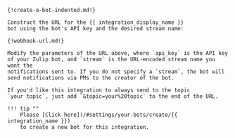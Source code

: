     {!create-a-bot-indented.md!}

    Construct the URL for the {{ integration_display_name }}
    bot using the bot's API key and the desired stream name:

    {!webhook-url.md!}

    Modify the parameters of the URL above, where `api_key` is the API key
    of your Zulip bot, and `stream` is the URL-encoded stream name you want the
    notifications sent to. If you do not specify a `stream`, the bot will
    send notifications via PMs to the creator of the bot.

    If you'd like this integration to always send to the topic
    `your topic`, just add `&topic=your%20topic` to the end of the URL.

    !!! tip ""
        Please [Click here](/#settings/your-bots/create/{{ integration_name }})
        to create a new bot for this integration.
